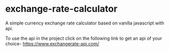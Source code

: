 # exchange-rate-calculator
A simple currency exchange rate calculator based on vanilla javascript with api. 

To use the api in the project click on the following link to get an api of your choice- https://www.exchangerate-api.com/
